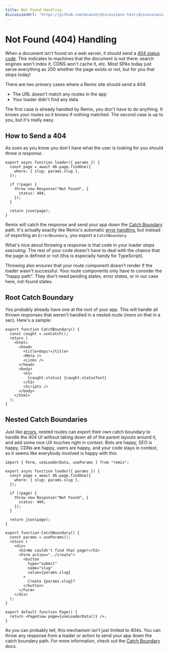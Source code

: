 ```yaml
---
title: Not Found Handling
discussionUrl: 'https://github.com/mcansh/discussions-test/discussions/193'
---
```


# Not Found (404) Handling

When a document isn't found on a web server, it should send a [404 status code](https://developer.mozilla.org/en-US/docs/Web/HTTP/Status/404). This indicates to machines that the document is not there: search engines won't index it, CDNS won't cache it, etc. Most SPAs today just serve everything as 200 whether the page exists or not, but for you that stops today!

There are two primary cases where a Remix site should send a 404:

- The URL doesn't match any routes in the app
- Your loader didn't find any data

The first case is already handled by Remix, you don't have to do anything. It knows your routes so it knows if nothing matched. The second case is up to you, but it's really easy.

## How to Send a 404

As soon as you know you don't have what the user is looking for you should _throw a response_.

```tsx filename=routes/page/$slug.js
export async function loader({ params }) {
  const page = await db.page.findOne({
    where: { slug: params.slug },
  });

  if (!page) {
    throw new Response("Not Found", {
      status: 404,
    });
  }

  return json(page);
}
```

Remix will catch the response and send your app down the [Catch Boundary][catch-boundary] path. It's actually exactly like Remix's automatic [error handling][errors], but instead of exporting an `ErrorBoundary`, you export a `CatchBoundary`.

What's nice about throwing a response is that code in your loader _stops executing_. The rest of your code doesn't have to deal with the chance that the page is defined or not (this is especially handy for TypeScript).

Throwing also ensures that your route component doesn't render if the loader wasn't successful. Your route components only have to consider the "happy path". They don't need pending states, error states, or in our case here, not-found states.

## Root Catch Boundary

You probably already have one at the root of your app. This will handle all thrown responses that weren't handled in a nested route (more on that in a sec). Here's a sample:

```tsx
export function CatchBoundary() {
  const caught = useCatch();
  return (
    <html>
      <head>
        <title>Oops!</title>
        <Meta />
        <Links />
      </head>
      <body>
        <h1>
          {caught.status} {caught.statusText}
        </h1>
        <Scripts />
      </body>
    </html>
  );
}
```

## Nested Catch Boundaries

Just like [errors], nested routes can export their own catch boundary to handle the 404 UI without taking down all of the parent layouts around it, and add some nice UX touches right in context. Bots are happy, SEO is happy, CDNs are happy, users are happy, and your code stays in context, so it seems like everybody involved is happy with this.

```tsx filename=app/routes/pages/$pageId.tsx
import { Form, useLoaderData, useParams } from "remix";

export async function loader({ params }) {
  const page = await db.page.findOne({
    where: { slug: params.slug },
  });

  if (!page) {
    throw new Response("Not Found", {
      status: 404,
    });
  }

  return json(page);
}

export function CatchBoundary() {
  const params = useParams();
  return (
    <div>
      <h2>We couldn't find that page!</h2>
      <Form action="../create">
        <button
          type="submit"
          name="slug"
          value={params.slug}
        >
          Create {params.slug}?
        </button>
      </Form>
    </div>
  );
}

export default function Page() {
  return <PageView page={useLoaderData()} />;
}
```

As you can probably tell, this mechanism isn't just limited to 404s. You can throw any response from a loader or action to send your app down the catch boundary path. For more information, check out the [Catch Boundary][catch-boundary] docs.

[catch-boundary]: ../api/conventions#catchboundary
[errors]: errors
